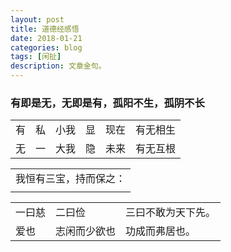 ```yaml
---
layout: post
title: 道德经感悟
date: 2018-01-21
categories: blog
tags: [闲扯]
description: 文章金句。
---
```

### 有即是无，无即是有，孤阳不生，孤阴不长
<table>
<tr><td>有</td><td>私</td><td>小我</td><td>显</td><td>现在</td><td>有无相生</td></tr>
<tr><td>无</td><td>一</td><td>大我</td><td>隐</td><td>未来</td><td>有无互根</td></tr>
</table>



<table>
<tr><td>我恒有三宝，持而保之：</td></tr>
<tr><td> </td></tr>
</table>


<table>
<tr><td>一曰慈</td><td>二曰俭</td><td>三曰不敢为天下先。</td></tr>
<tr><td>爱也</td><td>志闲而少欲也</td><td>功成而弗居也。</td></tr>
</table>
